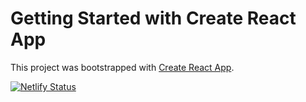# Getting Started with Create React App

This project was bootstrapped with [Create React App](https://github.com/facebook/create-react-app).

[![Netlify Status](https://api.netlify.com/api/v1/badges/dbb6ec84-cb7a-4112-a908-0886e8bb588f/deploy-status)](https://app.netlify.com/sites/metatrott-tours/deploys)
